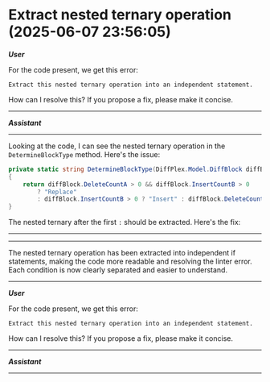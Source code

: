 <!-- Generated by SpecStory -->

# Extract nested ternary operation (2025-06-07 23:56:05)

_**User**_

For the code present, we get this error:
```
Extract this nested ternary operation into an independent statement.
```
How can I resolve this? If you propose a fix, please make it concise.

---

_**Assistant**_



---

Looking at the code, I can see the nested ternary operation in the `DetermineBlockType` method. Here's the issue:

```csharp
private static string DetermineBlockType(DiffPlex.Model.DiffBlock diffBlock)
{
    return diffBlock.DeleteCountA > 0 && diffBlock.InsertCountB > 0
        ? "Replace"
        : diffBlock.InsertCountB > 0 ? "Insert" : diffBlock.DeleteCountA > 0 ? "Delete" : "Unchanged";
}
```

The nested ternary after the first `:` should be extracted. Here's the fix:

---



---

The nested ternary operation has been extracted into independent if statements, making the code more readable and resolving the linter error. Each condition is now clearly separated and easier to understand.

---

_**User**_

For the code present, we get this error:
```
Extract this nested ternary operation into an independent statement.
```
How can I resolve this? If you propose a fix, please make it concise.

---

_**Assistant**_



---

